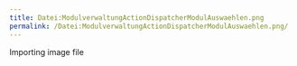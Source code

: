 ```yaml
---
title: Datei:ModulverwaltungActionDispatcherModulAuswaehlen.png
permalink: /Datei:ModulverwaltungActionDispatcherModulAuswaehlen.png/
---
```


Importing image file